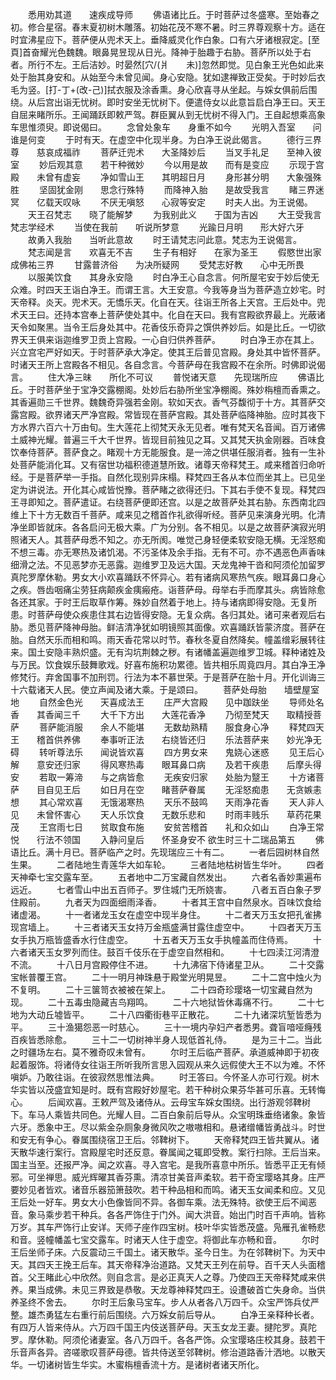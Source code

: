 <!-- { "loadSidebar": true } -->
　　悉用劝其道　　速疾成导师
　　佛语诸比丘。于时菩萨过冬盛寒。至始春之初。修合星宿。春末夏初树木雕落。初始花茂不寒不暑。时三界尊观察十方。适在时宜沸星应下。菩萨便从兜术天上。垂降威灵化作白象。口有六牙诸根寂定。[至　　頁]首奋耀光色魏魏。眼鼻晃昱现从日光。降神于胎趣于右胁。菩萨所以处于右者。所行不左。王后洁妙。时晏然[穴/(爿　　未)]忽然即觉。见白象王光色如此来处于胎其身安和。从始至今未曾见闻。身心安隐。犹如逮禅致正受矣。于时妙后衣毛为竖。[打-丁+(改-己)]拭衣服及涂香熏。身心欣喜寻从坐起。与婇女俱前后围绕。从后宫出诣无忧树。即时安坐无忧树下。便遣侍女以此意旨启白净王曰。天王自屈来睹所乐。王闻踊跃即敕严驾。群臣翼从到无忧树不得入门。王自起想乘高象车思惟须臾。即说偈曰。
　　念曾处象车　　身重不如今
　　光明入吾室　　问谁是何变
　　于时有天。在虚空中化现半身。为白净王说此偈言。
　　德行三界尊　　慈哀成福祚
　　菩萨迁兜术　　大圣降妙后
　　当叉手礼足　　至神入彼室
　　妙后观其意　　若干种微妙
　　今以用是故　　而有是变应
　　示现于宫殿　　未曾有虚妄
　　净如雪山王　　其明超日月
　　身形甚分明　　大象强殊胜
　　坚固犹金刚　　思念行殊特
　　而降神入胎　　是故受我言
　　睹三界迷冥　　亿载天叹咏
　　不厌无嗔怒　　心寂等安定
　　时夫人出。为王说偈。
　　天王召梵志　　晓了能解梦
　　为我别此义　　于国为吉凶
　　大王受我言　　梵志学经术
　　当使在我前　　听说所梦意
　　光踰日月明　　形大好六牙
　　故勇入我胎　　当听此意故
　　时王请梵志问此意。梵志为王说偈言。
　　梵志闻是言　　欢喜无不吉
　　生子有相好　　在家为圣王
　　假愍世出家　　成佛祐三界
　　甘露普济俗　　为决所疑网
　　受梵志好教　　心中无所畏
　　以服美饮食　　其身永安隐
　　时白净王心自念言。何所屋宅安于妙后使无众难。时四天王诣白净王。而谓王言。大王安意。今我等身当为菩萨造立妙宅。时天帝释。炎天。兜术天。无憍乐天。化自在天。往诣王所各上天宫。王后处中。兜术天王曰。还持本宫奉上菩萨使处其中。化自在天曰。我有宫殿欲界最上。光蔽诸天令如聚黑。当令王后身处其中。花香伎乐奇异之馔供养妙后。如是比丘。一切欲界天王俱来诣迦维罗卫贡上宫殿。一心自归供养菩萨。
　　时白净王亦在其上。兴立宫宅严好如天。于时菩萨承大净定。使其王后普见宫殿。身处其中皆怀菩萨。时诸天王所上宫殿各不相见。各自念言。今菩萨母在我宫殿不在余所。时佛即说偈言。
　　住大净三昧　　所化不可议
　　普悦诸天意　　先现瑞所应
　　佛语比丘。于时菩萨坐于宝净交露棚阁。处妙后右胁所坐宝净棚阁。殊妙栴檀而香熏之。其香遍勋三千世界。魏魏奇异强若金刚。软如天衣。香气芬馥彻于十方。其菩萨交露宫殿。欲界诸天严净宫殿。常皆现在菩萨宫殿。其处菩萨临降神胎。应时其夜下方水界六百六十万由旬。生大莲花上彻梵天永无见者。唯有梵天名音闻。百万诸佛土威神光耀。普遍三千大千世界。皆现目前独见之耳。又其梵天执金刚器。百味食饮奉侍菩萨。菩萨食之。睹观十方无能服食。是一渧之供堪任服消者。独有一生补处菩萨能消化耳。又有宿世功福积德道慧所致。诸尊天帝释梵王。咸来稽首归命听经。于是菩萨举一手指。自然化现别异床榻。释梵四王各从本位而坐其上。已见坐定为讲说法。开化其心咸皆悦豫。菩萨睹之欲得还归。下其右手使不复现。释梵四王寻即知之。菩萨遣证。右绕菩萨便即还宫。以是之故菩萨处其右胁。东西南北四维上下十方无数百千菩萨。咸来见之稽首作礼欲得听经。菩萨见来演身光明。化清净坐即皆就床。各各启问无极大乘。广为分别。各不相见。以是之故菩萨演寂光明照诸天人。其菩萨母悉不知之。亦无所阂。唯觉己身轻便柔软安隐无横。无淫怒痴不想三毒。亦无寒热及诸饥渴。不污圣体及余手指。无有不可。亦不遇恶色声香味细滑之法。不见恶梦亦无恶露。迦维罗卫及远大国。天龙鬼神干沓和阿须伦加留罗真陀罗摩休勒。男女大小欢喜踊跃不怀异心。若有诸病风寒热气疾。眼耳鼻口身心之疾。唇齿咽痛尘劳狂病颠疾金痍瘢疮。诣菩萨母。母举右手而摩其头。病皆除愈各还其家。于时王后取草作筹。殊妙自然着于地上。持与诸病即得安隐。无复所患。时菩萨母使众疾患住其右边皆得安隐。无复众病。各归其处。诸可来者观后右胁。悉见菩萨降神母胎。鲜洁清净犹如明镜照其面像。欢喜踊跃皆蒙济度。菩萨在胎。自然天乐而相和鸣。雨天香花常以时节。春秋冬夏自然降矣。幢盖缯彩展转往来。国土安隐丰熟炽盛。无有沟坑荆棘之秽。有诸幡盖遍迦维罗卫城。释种诸姓及与万民。饮食娱乐鼓舞歌戏。好喜布施积功累德。皆共相乐周竟四月。其白净王净修梵行。弃舍国事不加刑罚。行法为本不慕世荣。于是菩萨在胎十月。开化训诲三十六载诸天人民。使立声闻及诸大乘。于是颂曰。
　　菩萨处母胎　　墙壁屋室地
　　自然金色光　　天喜成法王
　　庄严大宫殿　　见中跏趺坐
　　导师处名香　　其香闻三千
　　大千下方出　　大莲花香净
　　乃彻至梵天　　取精授菩萨
　　菩萨能消服　　余人不能堪
　　无数劫熟精　　服食身心净
　　释梵四天王　　稽首供养佛
　　奉事听正法　　右绕皆还归
　　乐法菩萨来　　妙光净无碍
　　转听尊法乐　　闻说皆欢喜
　　四方男女来　　鬼娆心迷惑
　　见王后心解　　意安还归家
　　得风寒热毒　　眼耳鼻口病
　　及若干疾患　　后摩头得安
　　若取一筹渧　　与之病皆愈
　　无疾安归家　　处胎为毉王
　　十方诸菩萨　　目自见王后
　　如日月在空　　睹菩萨眷属
　　无淫怒痴患　　无贪嫉恚想
　　其心常欢喜　　无饿渴寒热
　　天乐不鼓鸣　　天雨净花香
　　天人非人见　　未曾怀害心
　　天人乐饮食　　无数乐悲和
　　时雨丰贱乐　　草药花果茂
　　王宫雨七日　　贫取食布施
　　安贫苦稽首　　礼和众如山
　　白净王常悦　　行法不领国
　　入静问皇后　　怀圣身安不
欲生时三十二瑞品第五
　　佛语比丘。满十月已。菩萨临产之时。先现瑞应三十有二。
　　一者后园树林自然生果。
　　二者陆地生青莲华大如车轮。
　　三者陆地枯树皆生华叶。
　　四者天神牵七宝交露车至。
　　五者地中二万宝藏自然发出。
　　六者名香妙熏遍布远近。
　　七者雪山中出五百师子。罗住城门无所娆害。
　　八者五百白象子罗住殿前。
　　九者天为四面细雨泽香。
　　十者其王宫中自然泉水。百味饮食给诸虚渴。
　　十一者诸龙玉女在虚空中现半身住。
　　十二者天万玉女把孔雀拂现宫墙上。
　　十三者诸天玉女持万金瓶盛满甘露住虚空中。
　　十四者天万玉女手执万瓶皆盛香水行住虚空。
　　十五者天万玉女手执幢盖而住侍焉。
　　十六者诸天玉女罗列而住。鼓百千伎乐在于虚空自然相和。
　　十七四渎江河清澄不流。
　　十八日月宫殿停住不进。
　　十九沸宿下侍诸星卫从。
　　二十交露宝帐普覆王宫。
　　二十一明月神珠悬于殿堂光明晃昱。
　　二十二宫中烛火为不复明。
　　二十三箧笥衣被被在架上。
　　二十四奇珍璎珞一切宝藏自然为现。
　　二十五毒虫隐藏吉鸟翔鸣。
　　二十六地狱皆休毒痛不行。
　　二十七地为大动丘墟皆平。
　　二十八四衢街巷平正散花。
　　二十九诸深坑堑皆悉为平。
　　三十渔獦怨恶一时慈心。
　　三十一境内孕妇产者悉男。聋盲喑哑癃残百疾皆悉除愈。
　　三十二一切树神半身人现低首礼侍。
　　是为三十二。当此之时疆场左右。莫不雅奇叹未曾有。
　　尔时王后临产菩萨。承道威神即于初夜起着服饰。将诸侍女往诣王所听我所言思入园观从来久远假使大王不以为难。不怀嗔妒。乃敢往诣。在彼寂然思惟法典。
　　时王答曰。今怀圣人亦可行观。树木华实皆以茂盛宜知是时。既有宫殿好妙屋宅。若干种树众果芬华甚可乐喜。无转悔心。
　　后闻欢喜。王敕严驾及诸侍从。云母宝车婇女围绕。出行游观邻鞞树下。车马人乘皆共同色。光耀人目。二百白象前后导从。众宝明珠垂络诸象。象皆六牙。悉象中王。尽以紫金杂厕象身微风吹之嗷嗷相和。悬诸缯幡皆勇战斗。时世和安无有争心。眷属围绕宿卫王后。邻鞞树下。
　　天帝释梵四王皆共翼从。诸天散华速行案行。宫殿屋宅时还反意。眷属闻之辄即受教。案行扫除。王后当来。国主当至。还报严净。闻之欢喜。寻入宫宅。是我所喜意中所乐。皆悉平正无有倾邪。可坐禅思。威光辉曜其香芬熏。清凉甘美音声柔软。若干奇宝璎珞其身。庄严要妙见者皆欢。诸音乐器笳箫鼓吹。若干种品相和而鸣。诸天玉女闻柔和应。又见王后处一好车。男女大小色像皆同不异。各御车乘。法无殊特。欲使王后不闻恶音。象马乘步若干种兵。各各严饰住于门外。闻大洪音。始出门时百千声响。皆称万岁。其车严饰行止安详。天师子座作四宝树。枝叶华实皆悉茂盛。凫雁孔雀畅悲和音。竖幢幡盖七宝交露车。时诸天人住于虚空。将御此车亦畅和音。
　　尔时王后坐师子床。六反震动三千国土。诸天散华。圣今日生。为在邻鞞树下。为天中天。其四天王挽王后车。其天帝释净治道路。又梵天王列在前导。百千天人头面稽首。父王睹此心中欣然。则自念言。是必正真天人之尊。乃使四王天帝释梵咸来供养。果当成佛。未见三界致是恭敬。天龙尊神释梵四王。设遭破首亡失身命。当供养圣终不舍去。
　　尔时王后象马宝车。步人从者各八万四千。众宝严饰兵仗严整。雄杰勇猛左右重行前后围绕。六万婇女前后导从。
　　白净王亲释种长者。有四万人皆来侍从。六万四千国王内伎送菩萨母。天玉女龙王妻。揵陀罗。真陀罗。摩休勒。阿须伦诸妻室。各八万四千。各各严饰。众宝璎珞庄校其身。鼓若干乐音声各异。咨嗟歌叹菩萨母德。皆共侍送至邻鞞树。修治道路香汁洒地。以散天华。一切诸树皆生华实。木蜜栴檀香流十方。是诸树者诸天所化。
